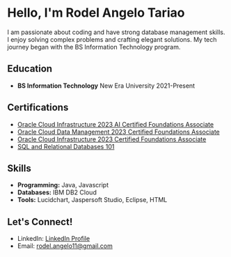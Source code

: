 # Hello, I'm Rodel Angelo Tariao

I am passionate about coding and have strong database management skills. I enjoy solving complex problems and crafting elegant solutions. My tech journey began with the BS Information Technology program.

## Education

- **BS Information Technology**
  New Era University
  2021-Present

## Certifications

- [Oracle Cloud Infrastructure 2023 AI Certified Foundations Associate](https://catalog-education.oracle.com/pls/certview/sharebadge?id=BAD501F7D41F277E40A199B18149FEA4A3D9E17F9B19003B8AAB9C4A5133B4DC&fbclid=IwAR2xBWvSP4zIOJxz9YfiSfbAKFKzc9XykIo5yPv-z-Fxr3JQNMSt2YPaLTY)
- [Oracle Cloud Data Management 2023 Certified Foundations Associate](https://catalog-education.oracle.com/pls/certview/sharebadge?id=69CB59FDF676BEDDC2B2F434E3BE25976554230C375F0345752F5710054B7091&fbclid=IwAR2pyQdjNQEDEuD6glgmNqWoW5hq86Ts2ZjousUmO3-TTUyMopHIpEbl0ac)
- [Oracle Cloud Infrastructure 2023 Certified Foundations Associate](https://catalog-education.oracle.com/pls/certview/sharebadge?id=B0E1730E1B2BE8586DB6B2CD0AB3C4866C9D12E651FD005A07E3F858EC02322C&fbclid=IwAR341Pzm-BE0rTrfO2VNvvv7mD_kjuGkapwYVn38lUQJEJwq1PVHfWdAz7g)
- [SQL and Relational Databases 101](https://courses.cognitiveclass.ai/certificates/4c7f91dba1114b52b501901718964a1d)

## Skills

- **Programming:** Java, Javascript
- **Databases:** IBM DB2 Cloud
- **Tools:** Lucidchart, Jaspersoft Studio, Eclipse, HTML

## Let's Connect!

- LinkedIn: [LinkedIn Profile](https://www.linkedin.com/in/rodel-angelo-0022b32a3/)
- Email: rodel.angelo11@gmail.com
